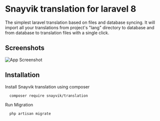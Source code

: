
# Snayvik translation for laravel 8

The simplest laravel translation based on files and database syncing. It will import all your 
translations from project's "lang" directory to database and from database to translation files
with a single click.

## Screenshots

![App Screenshot](https://via.placeholder.com/468x300?text=App+Screenshot+Here)

## Installation

Install Snayvik translation using composer

```bash
  composer require snayvik/translation
```

Run Migration

```bash
  php artisan migrate
```